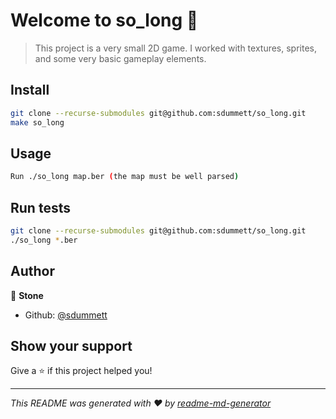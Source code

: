 # Welcome to so_long 👋

> This project is a very small 2D game. I worked with textures, sprites, and some very basic gameplay elements.

## Install

```sh
git clone --recurse-submodules git@github.com:sdummett/so_long.git
make so_long
```

## Usage

```sh
Run ./so_long map.ber (the map must be well parsed)
```

## Run tests

```sh
git clone --recurse-submodules git@github.com:sdummett/so_long.git
./so_long *.ber
```

## Author

👤 **Stone**

* Github: [@sdummett](https://github.com/sdummett)

## Show your support

Give a ⭐️ if this project helped you!


***
_This README was generated with ❤️ by [readme-md-generator](https://github.com/kefranabg/readme-md-generator)_
